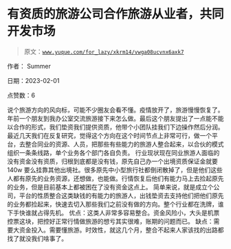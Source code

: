 # 有资质的旅游公司合作旅游从业者，共同开发市场

> 原文：[`www.yuque.com/for_lazy/xkrm14/vwga08ucvnx6axk7`](https://www.yuque.com/for_lazy/xkrm14/vwga08ucvnx6axk7)

作者： Summer 

日期：2023-02-01 

点赞数：6 

说个旅游方向的风向标，可能不少圈友会看不懂。疫情放开了，旅游慢慢恢复了。年前一个朋友到我办公室交流旅游接下来怎么做。最后这个朋友提出了一点能不能以合作的形式，我们垫资我们提供资质，他带个小团队挂我们下边操作然后分润。 最近几天我们在反复研究，觉得这个方向在这个时间节点上非常可行，做一个平台，去整合同业的资源、人员，把那些有些能力的旅游人整合起来，以合伙的模式组织一条条线路，单个业务各个部门各自负责。 行业现状现在同业旅游人面临的没有资金没有资质，归根到底都是没有钱，原先自己办一个出境资质保证金就要 140w 要么挂靠其他出境社。很多原先中小型旅行社都倒闭散掉了，但是他们这些人都有原先的业务资源，还想做，也能做。行情恢复后他们有能力马上去捡起原先的业务，但是目前基本上都被困在了没有资金这点上。 简单来说，就是成立个公司，平台的性质整合这类缺钱的有能力的旅游人，出钱垫资去支持他们把他们原先的业务都捡起来，快速去切入那些我们之前没有做的方向。整个行业都在洗牌，谁下手快谁就占得先机。 优点：这类人非常多容易整合。资金风险小，大头是机票控票这块，把控好正常行情做旅游的想亏其实很难，账期的问题而已。 缺点：需要大资金投入。需要懂旅游。时效性，就这几个月，整合不起来人家该找的出路都找了就没我们啥事了。 

